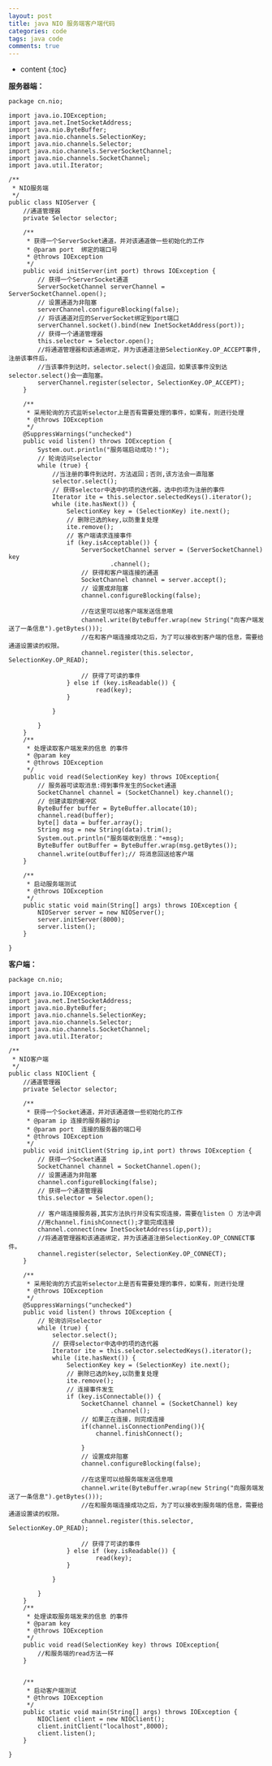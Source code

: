 ```yaml
---
layout: post
title: java NIO 服务端客户端代码
categories: code
tags: java code
comments: true
---
```


* content
{:toc}

**服务器端：**

	package cn.nio;

	import java.io.IOException;
	import java.net.InetSocketAddress;
	import java.nio.ByteBuffer;
	import java.nio.channels.SelectionKey;
	import java.nio.channels.Selector;
	import java.nio.channels.ServerSocketChannel;
	import java.nio.channels.SocketChannel;
	import java.util.Iterator;

	/**
	 * NIO服务端
	 */
	public class NIOServer {
		//通道管理器
		private Selector selector;

		/**
		 * 获得一个ServerSocket通道，并对该通道做一些初始化的工作
		 * @param port  绑定的端口号
		 * @throws IOException
		 */
		public void initServer(int port) throws IOException {
			// 获得一个ServerSocket通道
			ServerSocketChannel serverChannel = ServerSocketChannel.open();
			// 设置通道为非阻塞
			serverChannel.configureBlocking(false);
			// 将该通道对应的ServerSocket绑定到port端口
			serverChannel.socket().bind(new InetSocketAddress(port));
			// 获得一个通道管理器
			this.selector = Selector.open();
			//将通道管理器和该通道绑定，并为该通道注册SelectionKey.OP_ACCEPT事件,注册该事件后，
			//当该事件到达时，selector.select()会返回，如果该事件没到达selector.select()会一直阻塞。
			serverChannel.register(selector, SelectionKey.OP_ACCEPT);
		}

		/**
		 * 采用轮询的方式监听selector上是否有需要处理的事件，如果有，则进行处理
		 * @throws IOException
		 */
		@SuppressWarnings("unchecked")
		public void listen() throws IOException {
			System.out.println("服务端启动成功！");
			// 轮询访问selector
			while (true) {
				//当注册的事件到达时，方法返回；否则,该方法会一直阻塞
				selector.select();
				// 获得selector中选中的项的迭代器，选中的项为注册的事件
				Iterator ite = this.selector.selectedKeys().iterator();
				while (ite.hasNext()) {
					SelectionKey key = (SelectionKey) ite.next();
					// 删除已选的key,以防重复处理
					ite.remove();
					// 客户端请求连接事件
					if (key.isAcceptable()) {
						ServerSocketChannel server = (ServerSocketChannel) key
								.channel();
						// 获得和客户端连接的通道
						SocketChannel channel = server.accept();
						// 设置成非阻塞
						channel.configureBlocking(false);

						//在这里可以给客户端发送信息哦
						channel.write(ByteBuffer.wrap(new String("向客户端发送了一条信息").getBytes()));
						//在和客户端连接成功之后，为了可以接收到客户端的信息，需要给通道设置读的权限。
						channel.register(this.selector, SelectionKey.OP_READ);

						// 获得了可读的事件
					} else if (key.isReadable()) {
							read(key);
					}

				}

			}
		}
		/**
		 * 处理读取客户端发来的信息 的事件
		 * @param key
		 * @throws IOException
		 */
		public void read(SelectionKey key) throws IOException{
			// 服务器可读取消息:得到事件发生的Socket通道
			SocketChannel channel = (SocketChannel) key.channel();
			// 创建读取的缓冲区
			ByteBuffer buffer = ByteBuffer.allocate(10);
			channel.read(buffer);
			byte[] data = buffer.array();
			String msg = new String(data).trim();
			System.out.println("服务端收到信息："+msg);
			ByteBuffer outBuffer = ByteBuffer.wrap(msg.getBytes());
			channel.write(outBuffer);// 将消息回送给客户端
		}

		/**
		 * 启动服务端测试
		 * @throws IOException
		 */
		public static void main(String[] args) throws IOException {
			NIOServer server = new NIOServer();
			server.initServer(8000);
			server.listen();
		}

	}

**客户端：**

	package cn.nio;

	import java.io.IOException;
	import java.net.InetSocketAddress;
	import java.nio.ByteBuffer;
	import java.nio.channels.SelectionKey;
	import java.nio.channels.Selector;
	import java.nio.channels.SocketChannel;
	import java.util.Iterator;

	/**
	 * NIO客户端
	 */
	public class NIOClient {
		//通道管理器
		private Selector selector;

		/**
		 * 获得一个Socket通道，并对该通道做一些初始化的工作
		 * @param ip 连接的服务器的ip
		 * @param port  连接的服务器的端口号         
		 * @throws IOException
		 */
		public void initClient(String ip,int port) throws IOException {
			// 获得一个Socket通道
			SocketChannel channel = SocketChannel.open();
			// 设置通道为非阻塞
			channel.configureBlocking(false);
			// 获得一个通道管理器
			this.selector = Selector.open();

			// 客户端连接服务器,其实方法执行并没有实现连接，需要在listen（）方法中调
			//用channel.finishConnect();才能完成连接
			channel.connect(new InetSocketAddress(ip,port));
			//将通道管理器和该通道绑定，并为该通道注册SelectionKey.OP_CONNECT事件。
			channel.register(selector, SelectionKey.OP_CONNECT);
		}

		/**
		 * 采用轮询的方式监听selector上是否有需要处理的事件，如果有，则进行处理
		 * @throws IOException
		 */
		@SuppressWarnings("unchecked")
		public void listen() throws IOException {
			// 轮询访问selector
			while (true) {
				selector.select();
				// 获得selector中选中的项的迭代器
				Iterator ite = this.selector.selectedKeys().iterator();
				while (ite.hasNext()) {
					SelectionKey key = (SelectionKey) ite.next();
					// 删除已选的key,以防重复处理
					ite.remove();
					// 连接事件发生
					if (key.isConnectable()) {
						SocketChannel channel = (SocketChannel) key
								.channel();
						// 如果正在连接，则完成连接
						if(channel.isConnectionPending()){
							channel.finishConnect();

						}
						// 设置成非阻塞
						channel.configureBlocking(false);

						//在这里可以给服务端发送信息哦
						channel.write(ByteBuffer.wrap(new String("向服务端发送了一条信息").getBytes()));
						//在和服务端连接成功之后，为了可以接收到服务端的信息，需要给通道设置读的权限。
						channel.register(this.selector, SelectionKey.OP_READ);

						// 获得了可读的事件
					} else if (key.isReadable()) {
							read(key);
					}

				}

			}
		}
		/**
		 * 处理读取服务端发来的信息 的事件
		 * @param key
		 * @throws IOException
		 */
		public void read(SelectionKey key) throws IOException{
			//和服务端的read方法一样
		}


		/**
		 * 启动客户端测试
		 * @throws IOException
		 */
		public static void main(String[] args) throws IOException {
			NIOClient client = new NIOClient();
			client.initClient("localhost",8000);
			client.listen();
		}

	}
